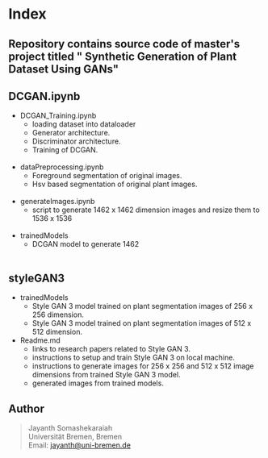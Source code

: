 # Index
## Repository contains source code of master's project titled " Synthetic Generation of Plant Dataset Using GANs"
## DCGAN.ipynb
- DCGAN_Training.ipynb
    - loading dataset into dataloader
    - Generator architecture.
    - Discriminator architecture.
    - Training of DCGAN.
<br></br>
- dataPreprocessing.ipynb
    - Foreground segmentation of original images.
    - Hsv based segmentation of original plant images.
 <br></br>
- generateImages.ipynb
    - script to generate 1462 x 1462 dimension images and resize them to 1536 x 1536
<br></br>
- trainedModels
    - DCGAN model to generate 1462 
<br></br>

## styleGAN3
- trainedModels
    - Style GAN 3 model trained on plant segmentation images of 256 x 256 dimension.
    - Style GAN 3 model trained on plant segmentation images of 512 x 512 dimension.
- Readme.md
    - links to research papers related to Style GAN 3.
    - instructions to setup and train Style GAN 3 on local machine.
    - instructions to generate images for 256 x 256 and 512 x 512 image dimensions from trained Style GAN 3 model.
    - generated images from trained models.

## Author 
> Jayanth Somashekaraiah \
> Universität Bremen, Bremen\
> Email: jayanth@uni-bremen.de 